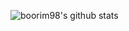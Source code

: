 ![boorim98's github stats](https://github-readme-stats.vercel.app/api?username=boorim98&show_icons=true&count_private=true)
